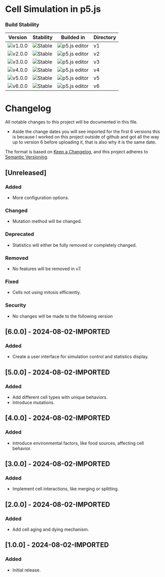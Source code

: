 # Cell Simulation in p5.js

### Build Stability

| Version | Stability | Builded in | Directory |
|---------|-----------|---------|-----------|
| ![v1.0.0](https://img.shields.io/badge/version-1.0.0-blue) | ![Stable](https://img.shields.io/badge/stability-stable-brightgreen) | ![p5.js editor](https://img.shields.io/badge/p5.js-editor-pink) | v1 |
| ![v2.0.0](https://img.shields.io/badge/version-2.0.0-blue) | ![Stable](https://img.shields.io/badge/stability-stable-brightgreen) | ![p5.js editor](https://img.shields.io/badge/p5.js-editor-pink) | v2 |
| ![v3.0.0](https://img.shields.io/badge/version-3.0.0-blue) | ![Stable](https://img.shields.io/badge/stability-stable-brightgreen) | ![p5.js editor](https://img.shields.io/badge/p5.js-editor-pink) | v3 |
| ![v4.0.0](https://img.shields.io/badge/version-4.0.0-blue) | ![Stable](https://img.shields.io/badge/stability-stable-brightgreen) | ![p5.js editor](https://img.shields.io/badge/p5.js-editor-pink) | v4 |
| ![v5.0.0](https://img.shields.io/badge/version-5.0.0-blue) | ![Stable](https://img.shields.io/badge/stability-stable-brightgreen) | ![p5.js editor](https://img.shields.io/badge/p5.js-editor-pink) | v5 |
| ![v6.0.0](https://img.shields.io/badge/version-6.0.0-blue) | ![Stable](https://img.shields.io/badge/stability-stable-brightgreen) | ![p5.js editor](https://img.shields.io/badge/p5.js-editor-pink) | v6 |

# Changelog

All notable changes to this project will be documented in this file.

- Aside the change dates you will see imported for the first 6 versions this is because I worked on this project outside of github and got all the way up to version 6 before uploading it, that is also why it is the same date.

The format is based on [Keep a Changelog](https://keepachangelog.com/en/1.0.0/), and this project adheres to [Semantic Versioning](https://semver.org/spec/v2.0.0.html).

## [Unreleased]

### Added
- More configuration options.

### Changed
- Mutation method will be changed.

### Deprecated
- Statistics will either be fully removed or completely changed.

### Removed
- No features will be removed in v7.

### Fixed
- Cells not using mitosis efficiently.

### Security
- No changes will be made to the following version

## [6.0.0] - 2024-08-02-IMPORTED
### Added
- Create a user interface for simulation control and statistics display.

## [5.0.0] - 2024-08-02-IMPORTED
### Added
- Add different cell types with unique behaviors.
- Introduce mutations.

## [4.0.0] - 2024-08-02-IMPORTED
### Added
- Introduce environmental factors, like food sources, affecting cell behavior.

## [3.0.0] - 2024-08-02-IMPORTED
### Added
- Implement cell interactions, like merging or splitting.

## [2.0.0] - 2024-08-02-IMPORTED
### Added
- Add cell aging and dying mechanism.

## [1.0.0] - 2024-08-02-IMPORTED
### Added
- Initial release.
